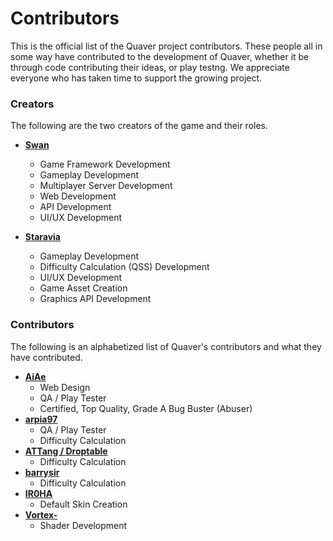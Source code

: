 # Contributors

This is the official list of the Quaver project contributors. These people all in some way have contributed to the development of Quaver, whether it be through code contributing their ideas, or play testng. We appreciate everyone who has taken time to support the growing project.

### Creators ###

The following are the two creators of the game and their roles.

* [**Swan**](https://github.com/Swan)
  - Game Framework Development
  - Gameplay Development
  - Multiplayer Server Development
  - Web Development
  - API Development
  - UI/UX Development
  
* [**Staravia**](https://github.com/Staravia)
  - Gameplay Development
  - Difficulty Calculation (QSS) Development
  - UI/UX Development
  - Game Asset Creation
  - Graphics API Development

### Contributors ###

The following is an alphabetized list of Quaver's contributors and what they have contributed.

* [**AiAe**](https://github.com/AiAe)
  - Web Design
  - QA / Play Tester
  - Certified, Top Quality, Grade A Bug Buster (Abuser)
* **[arpia97](https://github.com/arpia97)**
  - QA / Play Tester
  - Difficulty Calculation
* [**ATTang / Droptable**](https://github.com/droptable0133)
  - Difficulty Calculation
* [**barrysir**](https://github.com/barrysir)
  - Difficulty Calculation
* [**IR0HA**](https://github.com/IR0HAA)
  - Default Skin Creation
* [**Vortex-**](https://github.com/VortexCoyote)
  - Shader Development

